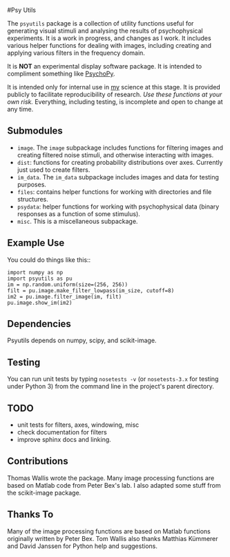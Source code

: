 #Psy Utils

The ``psyutils`` package is a collection of utility functions useful
for generating visual stimuli and analysing the results of psychophysical experiments. It is a work in progress, and changes as I work. It includes various helper functions for dealing with images, including creating and applying various filters in the frequency domain.

It is **NOT** an experimental display software package. It is intended
to compliment something like [PsychoPy](http://www.psychopy.org).

It is intended only for internal use in [my](http://www.tomwallis.info) science at this stage. It is provided publicly to facilitate reproducibility of research. *Use these functions at your own risk.* Everything, including testing, is incomplete and open to change at any time.

## Submodules

 * ``image``. The ``image`` subpackage includes functions for filtering
  images and creating filtered noise stimuli, and otherwise interacting
  with images.
 * ``dist``: functions for creating probability distributions over axes. Currently just used to create filters.
 * ``im_data``. The ``im_data`` subpackage includes images and data for
  testing purposes.
 * ``files``: contains helper functions for working with directories and file structures.
 * ``psydata``: helper functions for working with psychophysical data (binary responses as a function of some stimulus). 
 * ``misc``. This is a miscellaneous subpackage.

## Example Use

You could do things like this::

    import numpy as np
    import psyutils as pu
    im = np.random.uniform(size=(256, 256))
    filt = pu.image.make_filter_lowpass(im_size, cutoff=8)
    im2 = pu.image.filter_image(im, filt)
    pu.image.show_im(im2)


## Dependencies

Psyutils depends on numpy, scipy, and scikit-image.

## Testing

You can run unit tests by typing `nosetests -v` (or `nosetests-3.x` for
testing under Python 3) from the command line in the project's parent directory.

## TODO

  * unit tests for filters, axes, windowing, misc
  * check documentation for filters
  * improve sphinx docs and linking.

## Contributions

Thomas Wallis wrote the package. Many image processing functions are based on Matlab code from Peter Bex's lab. I also adapted some stuff from the scikit-image package. 

## Thanks To

Many of the image processing functions are based on Matlab functions originally written by Peter Bex. Tom Wallis also thanks Matthias Kümmerer and David Janssen for Python help and suggestions.
